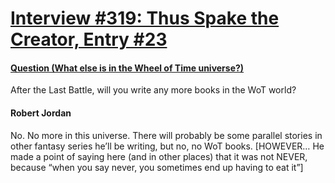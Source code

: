 # [Interview #319: Thus Spake the Creator, Entry #23](https://www.theoryland.com/intvmain.php?i=319#23)

#### [Question (What else is in the Wheel of Time universe?)](http://www.oocities.org/area51/stargate/8513/creator-morewot.htm)

After the Last Battle, will you write any more books in the WoT world?

#### Robert Jordan

No. No more in this universe. There will probably be some parallel stories in other fantasy series he’ll be writing, but no, no WoT books. [HOWEVER… He made a point of saying here (and in other places) that it was not NEVER, because “when you say never, you sometimes end up having to eat it”]

